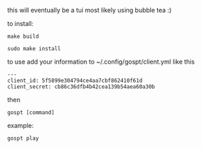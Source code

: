 this will eventually be a tui most likely using bubble tea :)

to install:

```make build```

```sudo make install```

to use add your information to ~/.config/gospt/client.yml like this

```
---
client_id: 5f5899e304794ce4aa7cbf862410f61d
client_secret: cb86c36dfb4b42cea139b54aea60a30b
```

then

```gospt [command]```

example:

```gospt play```
